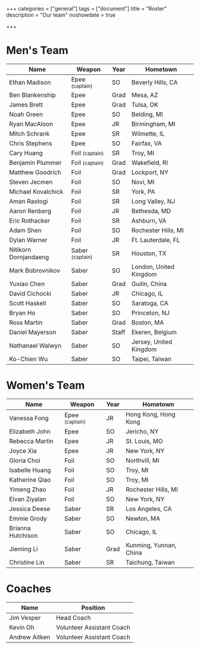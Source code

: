 +++
categories = ["general"]
tags = ["document"]
title = "Roster"
description = "Our team"
noshowdate = true

+++

# Men's Team

| Name                   | Weapon                        | Year      | Hometown               |
|------------------------|-------------------------------|-----------|------------------------|
| Ethan Madison          | Epee  <small>(captain)</small>| SO        | Beverly Hills, CA      |
| Ben Blankenship        | Epee                          | Grad      | Mesa, AZ               |
| James Brett            | Epee                          | Grad      | Tulsa, OK              |
| Noah Green             | Epee                          | SO        | Belding, MI            |
| Ryan MacAloon          | Epee                          | JR        | Birmingham, MI         |
| Mitch Schrank          | Epee                          | SR        | Wilmette, IL           |
| Chris Stephens         | Epee                          | SO        | Fairfax, VA            |
| Cary Huang             | Foil  <small>(captain)</small>| SR        | Troy, MI               |
| Benjamin Plummer       | Foil  <small>(captain)</small>| Grad      | Wakefield, RI          |
| Matthew Goodrich       | Foil                          | Grad      | Lockport, NY           |
| Steven Jecmen          | Foil                          | SO        | Novi, MI               |
| Michael Kovalchick     | Foil                          | SR        | York, PA               |
| Aman Rastogi           | Foil                          | SR        | Long Valley, NJ        |
| Aaron Renberg          | Foil                          | JR        | Bethesda, MD           |
| Eric Rothacker         | Foil                          | SR        | Ashburn, VA            |
| Adam Shen              | Foil                          | SO        | Rochester Hills, MI    |
| Dylan Warner           | Foil                          | JR        | Ft. Lauterdale, FL     |
| Nitikorn Dornjandaeng  | Saber <small>(captain)</small>| SR        | Houston, TX            |
| Mark Bobrovnikov       | Saber                         | SO        | London, United Kingdom |
| Yuxiao Chen            | Saber                         | Grad      | Guilin, China          |
| David Cichocki         | Saber                         | JR        | Chicago, IL            |
| Scott Haskell          | Saber                         | SO        | Saratoga, CA           |
| Bryan Ho               | Saber                         | SO        | Princeton, NJ          |
| Ross Martin            | Saber                         | Grad      | Boston, MA             |
| Daniel Mayerson        | Saber                         | Staff     | Ekeren, Belgium        |
| Nathanael Walwyn       | Saber                         | SO        | Jersey, United Kingdom |
| Ko-Chien Wu            | Saber                         | SO        | Taipei, Taiwan         |


# Women's Team

| Name                 | Weapon                       | Year      | Hometown               |
|----------------------|------------------------------|-----------|------------------------|
| Vanessa Fong         | Epee <small>(captain)</small>| JR        | Hong Kong, Hong Kong   |
| Elizabeth John       | Epee                         | SO        | Jericho, NY            |
| Rebecca Martin       | Epee                         | JR        | St. Louis, MO          |
| Joyce Xia            | Epee                         | JR        | New York, NY           |
| Gloria Choi          | Foil                         | SO        | Northvill, MI          |
| Isabelle Huang       | Foil                         | SO        | Troy, MI               |
| Katherine Qiao       | Foil                         | SO        | Troy, MI               |
| Yimeng Zhao          | Foil                         | JR        | Rochester Hills, MI    |
| Elvan Ziyalan        | Foil                         | SO        | New York, NY           |
| Jessica Deese        | Saber                        | SR        | Los Angeles, CA        |
| Emmie Grody          | Saber                        | SO        | Newton, MA             |
| Brianna Hutchison    | Saber                        | SO        | Chicago, IL            |
| Jieming Li           | Saber                        | Grad      | Kunming, Yunnan, China |
| Christine Lin        | Saber                        | SR        | Taichung, Taiwan       |


# Coaches
| Name             | Position                  |
|------------------|---------------------------|
| Jim Vesper       | Head Coach                |
| Kevin Oh         | Volunteer Assistant Coach |
| Andrew Aitken    | Volunteer Assistant Coach |
